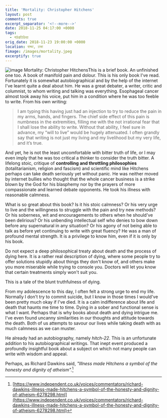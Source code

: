 ```yaml
---
title: 'Mortality: Christopher Hitchens'
layout: post
comments: true
excerpt_separator: '<!--more-->'
date: 2018-11-25 04:17:00 +0000
tags:
  - পাঠপ্রতিক্রিয়া
orig_date: 2018-11-23 19:00:00 +0000
location: বাড্ডা, ঢাকা
fimage: /images/mortality.jpeg
excerptify: true
---
```


![image Mortality: Christopher Hitchens](/images/mortality.jpeg)This is a brief book. An unfinished one too. A book of manifold pain and dolour. This is his only book I've read. Fortunately it is somewhat autobiographical and by the help of the internet I've learnt quite a deal about him. He was a great debater, a writer, critic and columnist, to whom writing and talking was everything. Esophageal cancer almost took away his voice, put him in a condition where he was too feeble to write. From his own writing:

> I am typing this having just had an injection to try to reduce the pain in my arms, hands, and fingers. The chief side effect of this pain is numbness in the extremities, filling me with the not irrational fear that I shall lose the ability to write. Without that ability, I feel sure in advance, my “will to live” would be hugely attenuated. I often grandly say that writing is not just my living and my livelihood but my very life, and it’s true.

<!--more-->

And yet, he is not the least uncomfortable with bitter truth of life, or I may even imply that he was too critical a thinker to consider the truth bitter. A lifelong stoic, critique of **controlling and throttling philosophies** (totalitarianism, religion and fascism) and scientific mind like Hitchens perhaps can take death seriously yet without panic. He was neither moved by internet bullies who thought that the whole cancer business is a strike blown by the God for his blasphemy nor by the prayers of more compassionate and learned debate opponents. He took his illness with reasonable calmness.

What is so great about this book? Is it his stoic calmness? Or his very urge to live and the willingness to struggle with the pain and try new methods? Or his soberness, wit and encouragements to others when he should've been delirious? Or his unbending intellectual self who denies to bow down before any supernatural in any situation? Or his agony of not being able to talk as before yet continuing to write with great fluency? He was a man of profound mental strength. It is a privilege to know him, even if it is only by his book.

Do not expect a deep philosophical treaty about death and the process of dying here. It is a rather real description of dying, where some people try to offer solutions stupidly about things they don't know of, and others make you more miserable while trying to console you. Doctors will let you know that certain treatments simply won't suit you.

This is a tale of the blunt truthfulness of dying.

From my adolescence to this day, I often felt a strong urge to end my life. Normally I don't try to commit suicide, but I know in those times I would've been pretty much okay if I've died. It is a calm indifference about life and death that haunts me time to time. Dying in a sober and functional sense is what I want. Perhaps that is why books about death and dying intrigue me. I've even found uncanny similarities in our thoughts and attitude towards the death. Both of us attempts to savour our lives while taking death with as much calmness as we can muster.

He already had an autobiography, namely _hitch-22_. This is an unfortunate addition to his autobiographical writings. That inept event produced a profoundly insightful book about a subject on which not many people can write with wisdom and appeal.

Perhaps, as Richard Dawkins said, _"Illness made Hitchens a symbol of the honesty and dignity of atheism"._[^1]

[^1]: [https://www.independent.co.uk/voices/commentators/richard-dawkins-illness-made-hitchens-a-symbol-of-the-honesty-and-dignity-of-atheism-6278298.html](https://www.independent.co.uk/voices/commentators/richard-dawkins-illness-made-hitchens-a-symbol-of-the-honesty-and-dignity-of-atheism-6278298.html)
